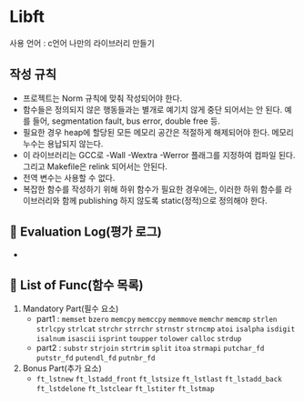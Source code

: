 # Libft
사용 언어 : c언어
나만의 라이브러리 만들기

## 작성 규칙
+ 프로젝트는 Norm 규칙에 맞춰 작성되어야 한다.
+ 함수들은 정의되지 않은 행동들과는 별개로 예기치 않게 중단 되어서는 안 된다. 예를 들어, segmentation fault, bus error, double free 등.
+ 필요한 경우 heap에 할당된 모든 메모리 공간은 적절하게 해제되어야 한다. 메모리 누수는 용납되지 않는다.
+ 이 라이브러리는 GCC로 -Wall -Wextra -Werror 플래그를 지정하여 컴파일 된다. 그리고 Makefile은 relink 되어서는 안된다.
+ 전역 변수는 사용할 수 없다.
+ 복잡한 함수를 작성하기 위해 하위 함수가 필요한 경우에는, 이러한 하위 함수를 라이브러리와 함께 publishing 하지 않도록 static(정적)으로 정의해야 한다.


## :blue_book: Evaluation Log(평가 로그)

+

## :blue_book: List of Func(함수 목록)

1. Mandatory Part(필수 요소)
   + part1 : `memset` `bzero` `memcpy` `memccpy` `memmove` `memchr` `memcmp` `strlen` `strlcpy` `strlcat` `strchr` `strrchr` `strnstr` `strncmp` `atoi` `isalpha` `isdigit` `isalnum` `isascii` `isprint` `toupper` `tolower` `calloc` `strdup`
   + part2 : `substr` `strjoin` `strtrim` `split` `itoa` `strmapi` `putchar_fd` `putstr_fd` `putendl_fd` `putnbr_fd`
2. Bonus Part(추가 요소)
   + `ft_lstnew` `ft_lstadd_front` `ft_lstsize` `ft_lstlast` `ft_lstadd_back` `ft_lstdelone` `ft_lstclear` `ft_lstiter` `ft_lstmap`


